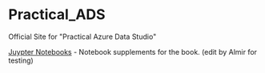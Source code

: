# Practical_ADS
Official Site for "Practical Azure Data Studio"

[Juypter Notebooks](content/readme.md) - Notebook supplements for the book. (edit by Almir for testing)

